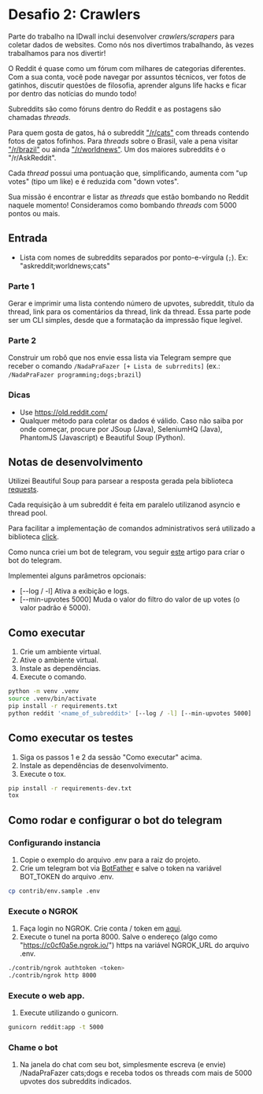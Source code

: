 # Desafio 2: Crawlers

Parte do trabalho na IDwall inclui desenvolver *crawlers/scrapers* para coletar dados de websites.
Como nós nos divertimos trabalhando, às vezes trabalhamos para nos divertir!

O Reddit é quase como um fórum com milhares de categorias diferentes. Com a sua conta, você pode navegar por assuntos técnicos, ver fotos de gatinhos, discutir questões de filosofia, aprender alguns life hacks e ficar por dentro das notícias do mundo todo!

Subreddits são como fóruns dentro do Reddit e as postagens são chamadas *threads*.

Para quem gosta de gatos, há o subreddit ["/r/cats"](https://www.reddit.com/r/cats) com threads contendo fotos de gatos fofinhos.
Para *threads* sobre o Brasil, vale a pena visitar ["/r/brazil"](https://www.reddit.com/r/brazil) ou ainda ["/r/worldnews"](https://www.reddit.com/r/worldnews/).
Um dos maiores subreddits é o "/r/AskReddit".

Cada *thread* possui uma pontuação que, simplificando, aumenta com "up votes" (tipo um like) e é reduzida com "down votes".

Sua missão é encontrar e listar as *threads* que estão bombando no Reddit naquele momento!
Consideramos como bombando *threads* com 5000 pontos ou mais.

## Entrada
- Lista com nomes de subreddits separados por ponto-e-vírgula (`;`). Ex: "askreddit;worldnews;cats"

### Parte 1
Gerar e imprimir uma lista contendo número de upvotes, subreddit, título da thread, link para os comentários da thread, link da thread.
Essa parte pode ser um CLI simples, desde que a formatação da impressão fique legível.

### Parte 2
Construir um robô que nos envie essa lista via Telegram sempre que receber o comando `/NadaPraFazer [+ Lista de subrredits]` (ex.: `/NadaPraFazer programming;dogs;brazil`)

### Dicas
 - Use https://old.reddit.com/
 - Qualquer método para coletar os dados é válido. Caso não saiba por onde começar, procure por JSoup (Java), SeleniumHQ (Java), PhantomJS (Javascript) e Beautiful Soup (Python).
 
 ## Notas de desenvolvimento
Utilizei Beautiful Soup para parsear a resposta gerada pela biblioteca [requests](http://docs.python-requests.org/en/master/).

Cada requisição à um subreddit é feita em paralelo utilizanod asyncio e thread pool.

Para facilitar a implementação de comandos administrativos será utilizado a biblioteca [click](https://click.palletsprojects.com/en/7.x/).

Como nunca criei um bot de telegram, vou seguir [este](https://medium.freecodecamp.org/how-to-build-a-server-less-telegram-bot-227f842f4706) artigo para criar o bot do telegram. 

Implementei alguns parâmetros opcionais:
- [--log / -l] Ativa a exibição e logs.
- [--min-upvotes 5000] Muda o valor do filtro do valor de up votes (o valor padrão é 5000). 

## Como executar
1. Crie um ambiente virtual.
2. Ative o ambiente virtual.
3. Instale as dependências.
4. Execute o comando.
```bash
python -m venv .venv
source .venv/bin/activate
pip install -r requirements.txt
python reddit '<name_of_subreddit>' [--log / -l] [--min-upvotes 5000]
```

## Como executar os testes
1. Siga os passos 1 e 2 da sessão "Como executar" acima.
2. Instale as dependências de desenvolvimento.
3. Execute o tox.
```bash
pip install -r requirements-dev.txt
tox
```


## Como rodar e configurar o bot do telegram

### Configurando instancia
1. Copie o exemplo do arquivo .env para a raiz do projeto.
2. Crie um telegram bot via [BotFather](https://telegram.me/botfather) e salve o token na variável BOT_TOKEN do arquivo .env.
```bash
cp contrib/env.sample .env
``` 

### Execute o NGROK
1. Faça login no NGROK. Crie conta / token em [aqui](https://dashboard.ngrok.com/get-started).
2. Execute o tunel na porta 8000. Salve o endereço (algo como "https://c0cf0a5e.ngrok.io/") https na variável NGROK_URL do arquivo .env.
```bash
./contrib/ngrok authtoken <token>
./contrib/ngrok http 8000
```

### Execute o web app.
1. Execute utilizando o gunicorn.
```bash
gunicorn reddit:app -t 5000
```

### Chame o bot
1. Na janela do chat com seu bot, simplesmente escreva (e envie) /NadaPraFazer cats;dogs e receba todos os threads com mais de 5000 upvotes dos subreddits indicados.


